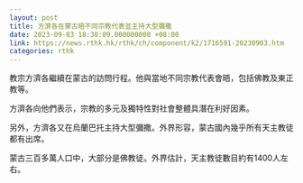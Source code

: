 ```yaml
---
layout: post
title: 方濟各在蒙古晤不同宗教代表並主持大型彌撒
date: 2023-09-03 18:30:09.000000000 +08:00
link: https://news.rthk.hk/rthk/ch/component/k2/1716591-20230903.htm
categories: rthk
---
```


教宗方濟各繼續在蒙古的訪問行程。他與當地不同宗教代表會晤，包括佛教及東正教等。

方濟各向他們表示，宗教的多元及獨特性對社會整體具潛在利好因素。

另外，方濟各又在烏蘭巴托主持大型彌撒。外界形容，蒙古國內幾乎所有天主教徒都有出席。

蒙古三百多萬人口中，大部分是佛教徒。外界估計，天主教徒數目約有1400人左右。
